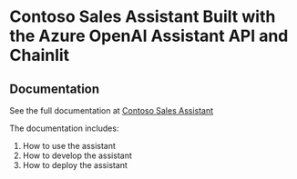 # Contoso Sales Assistant Built with the Azure OpenAI Assistant API and Chainlit

## Documentation

See the full documentation at [Contoso Sales Assistant](https://gloveboxes.github.io/contoso-sales-azure-openai-assistant/)

The documentation includes:

1. How to use the assistant
2. How to develop the assistant
3. How to deploy the assistant